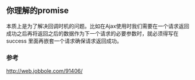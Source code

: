 
## 你理解的promise
本质上是为了解决回调时机的问题。比如在Ajax使用时我们需要在一个请求返回成功之后再将返回之后的数据作为下一个请求的必要参数时，就必须得写在 success 里面再嵌套一个请求确保请求返回成功。


### 参考
http://web.jobbole.com/91406/